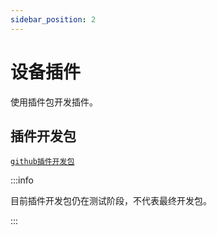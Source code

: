 ```yaml
---
sidebar_position: 2
---
```


# 设备插件

使用插件包开发插件。

## 插件开发包

[`github插件开发包`](https://github.com/ThingsPanel/plugin-devtools.git)

:::info

目前插件开发包仍在测试阶段，不代表最终开发包。

:::
